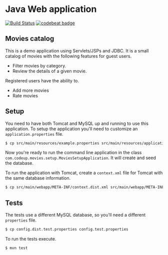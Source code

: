 # Java Web application

[![Build Status](https://travis-ci.org/MontealegreLuis/movies.svg?branch=master)](https://travis-ci.org/MontealegreLuis/movies)
[![codebeat badge](https://codebeat.co/badges/9a9920f0-dbf3-4424-a5dc-e7d429870bdc)](https://codebeat.co/projects/github-com-montealegreluis-movies)

## Movies catalog

This is a demo application using Servlets/JSPs and JDBC. It is a small 
catalog of movies with the following features for guest users.

* Filter movies by category.
* Review the details of a given movie.

Registered users have the ability to.

* Add more movies
* Rate movies

## Setup

You need to have both Tomcat and MySQL up and running to use this 
application. To setup the application you'll need to customize an 
`application.properties` file.

```bash
$ cp src/main/resources/example.properties src/main/resources/application.properties
```

Now you're ready to run the command line application in the class 
`com.codeup.movies.setup.MoviesSetupApplication`. It will
create and seed the database.

To run the application with Tomcat, create a `context.xml` file for Tomcat
with the same database information.

```bash
$ cp src/main/webapp/META-INF/context.dist.xml src/main/webapp/META-INF/context.xml
```

## Tests

The tests use a different MySQL database, so you'll need a different `properties`
file.

```bash
$ cp config.dist.test.properties config.test.properties
```

To run the tests execute.

```bash
$ mvn test
```

